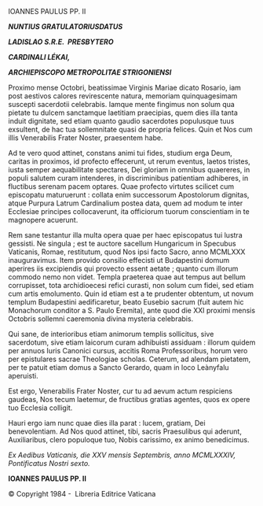 IOANNES PAULUS PP. II

***NUNTIUS GRATULATORIUSDATUS***

***LADISLAO S.R.E.  PRESBYTERO***

***CARDINALI LÉKAI,***

***ARCHIEPISCOPO METROPOLITAE STRIGONIENSI***

Proximo mense Octobri, beatissimae Virginis Mariae dicato Rosario, iam post aestivos calores revirescente natura, memoriam quinquagesimam suscepti sacerdotii celebrabis. Iamque mente fingimus non solum qua pietate tu dulcem sanctamque laetitiam praecipias, quem dies illa tanta induit dignitate, sed etiam quanto gaudio sacerdotes populusque tuus exsultent, de hac tua sollemnitate quasi de propria felices. Quin et Nos cum illis Venerabilis Frater Noster, praesentem habe.

Ad te vero quod attinet, constans animi tui fides, studium erga Deum, caritas in proximos, id profecto effecerunt, ut rerum eventus, laetos tristes, iusta semper aequabilitate spectares, Dei gloriam in omnibus quaereres, in populi salutem curam intenderes, in discriminibus patientiam adhiberes, in fluctibus serenam pacem optares. Quae profecto virtutes scilicet cum episcopatu maturuerunt : collata enim successorum Apostolorum dignitas, atque Purpura Latrum Cardinalium postea data, quem ad modum te inter Ecclesiae principes collocaverunt, ita officiorum tuorum conscientiam in te magnopere acuerunt.

Rem sane testantur illa multa opera quae per haec episcopatus tui lustra gessisti. Ne singula ; est te auctore sacellum Hungaricum in Specubus Vaticanis, Romae, restitutum, quod Nos ipsi facto Sacro, anno MCMLXXX inauguravimus. Item provido consilio effecisti ut Budapestini domum aperires iis excipiendis qui provecto essent aetate ; quanto cum illorum commodo nemo non videt. Templa praeterea quae aut tempus aut bellum corrupisset, tota archidioecesi refici curasti, non solum cum fidei, sed etiam cum artis emolumento. Quin id etiam est a te prudenter obtentum, ut novum templum Budapestini aedificaretur, beato Eusebio sacrum (fuit autem hic Monachorum conditor a S. Paulo Eremita), ante quod die XXI proximi mensis Octobris sollemni caeremonia divina mysteria celebrabis.

Qui sane, de interioribus etiam animorum templis sollicitus, sive sacerdotum, sive etiam laicorum curam adhibuisti assiduam : illorum quidem per annuos Iuris Canonici cursus, accitis Roma Professoribus, horum vero per epistulares sacrae Theologiae scholas. Ceterum, ad alendam pietatem, per te patuit etiam domus a Sancto Gerardo, quam in loco Leànyfalu aperuisti.

Est ergo, Venerabilis Frater Noster, cur tu ad aevum actum respiciens gaudeas, Nos tecum laetemur, de fructibus gratias agentes, quos ex opere tuo Ecclesia colligit.

Hauri ergo iam nunc quae dies illa parat : lucem, gratiam, Dei benevolentiam. Ad Nos quod attinet, tibi, sacris Praesulibus qui aderunt, Auxiliaribus, clero populoque tuo, Nobis carissimo, ex animo benedicimus.

*Ex Aedibus Vaticanis, die XXV mensis Septembris, anno MCMLXXXIV, Pontificatus Nostri sexto.*

**IOANNES PAULUS PP. II**

© Copyright 1984 -  Libreria Editrice Vaticana